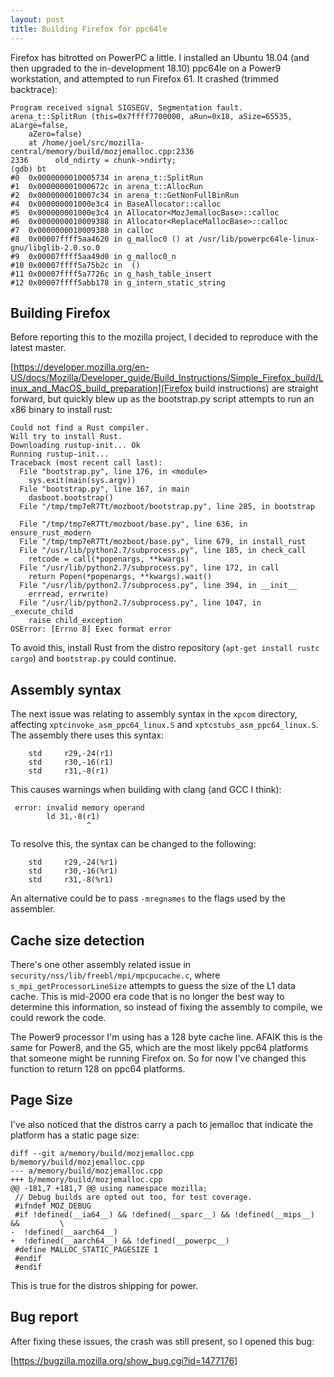 ```yaml
---
layout: post
title: Building Firefox for ppc64le
---
```


Firefox has bitrotted on PowerPC a little. I installed an Ubuntu 18.04 (and
then upgraded to the in-development 18.10) ppc64le on a Power9 workstation, and
attempted to run Firefox 61. It crashed (trimmed backtrace):

```
Program received signal SIGSEGV, Segmentation fault.
arena_t::SplitRun (this=0x7ffff7700000, aRun=0x18, aSize=65535, aLarge=false,
    aZero=false)
    at /home/joel/src/mozilla-central/memory/build/mozjemalloc.cpp:2336
2336	  old_ndirty = chunk->ndirty;
(gdb) bt
#0  0x0000000010005734 in arena_t::SplitRun
#1  0x000000001000672c in arena_t::AllocRun
#2  0x0000000010007c34 in arena_t::GetNonFullBinRun
#4  0x000000001000e3c4 in BaseAllocator::calloc
#5  0x000000001000e3c4 in Allocator<MozJemallocBase>::calloc
#6  0x0000000010009388 in Allocator<ReplaceMallocBase>::calloc
#7  0x0000000010009388 in calloc
#8  0x00007ffff5aa4620 in g_malloc0 () at /usr/lib/powerpc64le-linux-gnu/libglib-2.0.so.0
#9  0x00007ffff5aa49d0 in g_malloc0_n
#10 0x00007ffff5a75b2c in  ()
#11 0x00007ffff5a7726c in g_hash_table_insert
#12 0x00007ffff5abb178 in g_intern_static_string
```

## Building Firefox

Before reporting this to the mozilla project, I decided to reproduce with the
latest master.

[https://developer.mozilla.org/en-US/docs/Mozilla/Developer_guide/Build_Instructions/Simple_Firefox_build/Linux_and_MacOS_build_preparation](Firefox build instructions) are straight forward, but quickly blew up as the bootstrap.py script attempts to run an x86 binary to install rust:

```
Could not find a Rust compiler.
Will try to install Rust.
Downloading rustup-init... Ok
Running rustup-init...
Traceback (most recent call last):
  File "bootstrap.py", line 176, in <module>
    sys.exit(main(sys.argv))
  File "bootstrap.py", line 167, in main
    dasboot.bootstrap()
  File "/tmp/tmp7eR7Tt/mozboot/bootstrap.py", line 285, in bootstrap

  File "/tmp/tmp7eR7Tt/mozboot/base.py", line 636, in ensure_rust_modern
  File "/tmp/tmp7eR7Tt/mozboot/base.py", line 679, in install_rust
  File "/usr/lib/python2.7/subprocess.py", line 185, in check_call
    retcode = call(*popenargs, **kwargs)
  File "/usr/lib/python2.7/subprocess.py", line 172, in call
    return Popen(*popenargs, **kwargs).wait()
  File "/usr/lib/python2.7/subprocess.py", line 394, in __init__
    errread, errwrite)
  File "/usr/lib/python2.7/subprocess.py", line 1047, in _execute_child
    raise child_exception
OSError: [Errno 8] Exec format error
```

To avoid this, install Rust from the distro repository (`apt-get install rustc
cargo`) and `bootstrap.py` could continue.

## Assembly syntax

The next issue was relating to assembly syntax in the `xpcom` directory,
affecting `xptcinvoke_asm_ppc64_linux.S` and `xptcstubs_asm_ppc64_linux.S`. The
assembly there uses this syntax:

```
    std     r29,-24(r1)
    std     r30,-16(r1)
    std     r31,-8(r1)
```

This causes warnings when building with clang (and GCC I think):

```
 error: invalid memory operand
        ld 31,-8(r1)
                 ^
```

To resolve this, the syntax can be changed to the following:

```
    std     r29,-24(%r1)
    std     r30,-16(%r1)
    std     r31,-8(%r1)
```

An alternative could be to pass `-mregnames` to the flags used by the assembler.

## Cache size detection

There's one other assembly related issue in
`security/nss/lib/freebl/mpi/mpcpucache.c`, where `s_mpi_getProcessorLineSize`
attempts to guess the size of the L1 data cache. This is mid-2000 era code that
is no longer the best way to determine this information, so instead of fixing the
assembly to compile, we could rework the code.

The Power9 processor I'm using has a 128 byte cache line. AFAIK this is the
same for Power8, and the G5, which are the most likely ppc64 platforms that
someone might be running Firefox on. So for now I've changed this function to
return 128 on ppc64 platforms.


## Page Size

I've also noticed that the distros carry a pach to jemalloc that indicate the platform has a static page size:

```
diff --git a/memory/build/mozjemalloc.cpp b/memory/build/mozjemalloc.cpp
--- a/memory/build/mozjemalloc.cpp
+++ b/memory/build/mozjemalloc.cpp
@@ -181,7 +181,7 @@ using namespace mozilla;
 // Debug builds are opted out too, for test coverage.
 #ifndef MOZ_DEBUG
 #if !defined(__ia64__) && !defined(__sparc__) && !defined(__mips__) &&         \
-  !defined(__aarch64__)
+  !defined(__aarch64__) && !defined(__powerpc__)
 #define MALLOC_STATIC_PAGESIZE 1
 #endif
 #endif
```

This is true for the distros shipping for power.

## Bug report

After fixing these issues, the crash was still present, so I opened this bug:

 [https://bugzilla.mozilla.org/show_bug.cgi?id=1477176]
